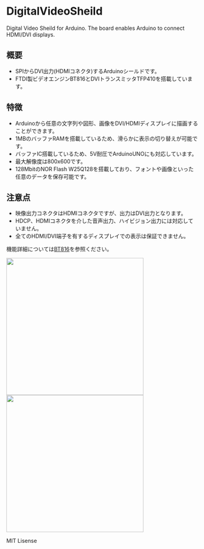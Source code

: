 # DigitalVideoSheild
Digital Video Sheild for Arduino. The board enables Arduino to connect HDMI/DVI displays.

## 概要 
  * SPIからDVI出力(HDMIコネクタ)するArduinoシールドです。  
  * FTDI製ビデオエンジンBT816とDVIトランスミッタTFP410を搭載しています。
  
## 特徴 
  * Arduinoから任意の文字列や図形、画像をDVI/HDMIディスプレイに描画することができます。  
  * 1MBのバッファRAMを搭載しているため、滑らかに表示の切り替えが可能です。
  * バッファIC搭載しているため、5V耐圧でArduinoUNOにも対応しています。  
  * 最大解像度は800x600です。  
  * 128MbitのNOR Flash W25Q128を搭載しており、フォントや画像といった任意のデータを保存可能です。  

## 注意点
  * 映像出力コネクタはHDMIコネクタですが、出力はDVI出力となります。
  * HDCP、HDMIコネクタを介した音声出力、ハイビジョン出力には対応していません。  
  * 全てのHDMI/DVI端子を有するディスプレイでの表示は保証できません。  
  
機能詳細については[BT816][1]を参照ください。  


<img src="https://github.com/meerstern/DigitalVideoSheild/blob/master/img1.jpg" width="360">

<img src="https://github.com/meerstern/DigitalVideoSheild/blob/master/img2.jpg" width="360">

[1]: https://www.ftdichip.com/Products/ICs/BT815_6.html "*1"

MIT Lisense
